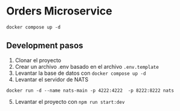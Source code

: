 # Orders Microservice

```
docker compose up -d
```

## Development pasos
1. Clonar el proyecto
2. Crear un archivo .env basado en el archivo `.env.template`
3. Levantar la base de datos con `docker compose up -d`
4. Levantar el servidor de NATS
```
docker run -d --name nats-main -p 4222:4222  -p 8222:8222 nats
```
5. Levantar el proyecto con `npm run start:dev`